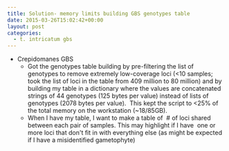 ```yaml
---
title: Solution- memory limits building GBS genotypes table
date: 2015-03-26T15:02:42+00:00
layout: post
categories:
  - t. intricatum gbs
---
```

  * Crepidomanes GBS
    * Got the genotypes table building by pre-filtering the list of genotypes to remove extremely low-coverage loci (<10 samples; took the list of loci in the table from 409 million to 80 million) and by building my table in a dictionary where the values are concatenated strings of 44 genotypes (125 bytes per value) instead of lists of genotypes (2078 bytes per value).  This kept the script to <25% of the total memory on the workstation (~18/85GB).
    * When I have my table, I want to make a table of  # of loci shared between each pair of samples. This may highlight if I have  one or more loci that don't fit in with everything else (as might be expected if I have a misidentified gametophyte)
